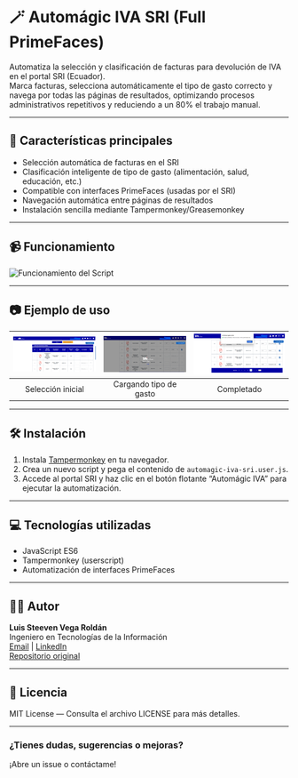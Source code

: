 # 🪄 Automágic IVA SRI (Full PrimeFaces)

Automatiza la selección y clasificación de facturas para devolución de IVA en el portal SRI (Ecuador).  
Marca facturas, selecciona automáticamente el tipo de gasto correcto y navega por todas las páginas de resultados, optimizando procesos administrativos repetitivos y reduciendo a un 80% el trabajo manual.

---

## 🚀 Características principales

- Selección automática de facturas en el SRI
- Clasificación inteligente de tipo de gasto (alimentación, salud, educación, etc.)
- Compatible con interfaces PrimeFaces (usadas por el SRI)
- Navegación automática entre páginas de resultados
- Instalación sencilla mediante Tampermonkey/Greasemonkey

---

## 📹 Funcionamiento

![Funcionamiento del Script](./Funcionamiento.gif)

---

## 📷 Ejemplo de uso

| ![Paso 1](./Automagic_IVA_1.png) | ![Paso 2](./Automagic_IVA_2.png) | ![Paso 3](./Automagic_IVA_3.png) |
|:---:|:---:|:---:|
| Selección inicial | Cargando tipo de gasto | Completado |

---

## 🛠️ Instalación

1. Instala [Tampermonkey](https://www.tampermonkey.net/) en tu navegador.
2. Crea un nuevo script y pega el contenido de `automagic-iva-sri.user.js`.
3. Accede al portal SRI y haz clic en el botón flotante “Automágic IVA” para ejecutar la automatización.

---

## 💻 Tecnologías utilizadas

- JavaScript ES6
- Tampermonkey (userscript)
- Automatización de interfaces PrimeFaces

---

## 👨‍💻 Autor

**Luis Steeven Vega Roldán**  
Ingeniero en Tecnologías de la Información  
[Email](mailto:vegaluis200026@gmail.com) | [LinkedIn](https://www.linkedin.com/in/luis-vega-baa838324)  
[Repositorio original](https://github.com/LuisS26/automagic-iva-sri)

---

## 📄 Licencia

MIT License — Consulta el archivo LICENSE para más detalles.

---

### ¿Tienes dudas, sugerencias o mejoras?  
¡Abre un issue o contáctame!

